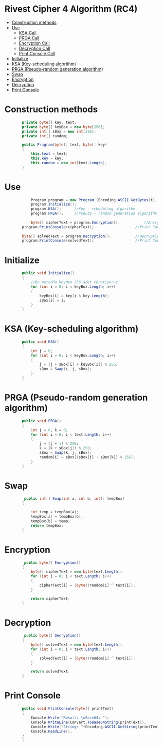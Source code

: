 Rivest Cipher 4 Algorithm (RC4)
=================

<!--ts-->
   * [Construction methods](#convert-string-to-byte)
   * [Use](#use)
      * [KSA Call](#use)
      * [PRGA Call](#use)
      * [Encryption Call](#use)
      * [Decryption Call](#use)
      * [Print Console Call](#use)
   * [Initialize](#convert-string-to-byte)
   * [KSA (Key-scheduling algorithm)](#encryption-method)
   * [PRGA (Pseudo-random generation algorithm)](#decryption-method)
   * [Swap](#swap-method)
   * [Encryption](#print-console-method)
   * [Decryption](#print-console-method)
   * [Print Console](#print-console-method)
<!--te-->

Construction methods
============
```csharp
        private byte[] key, text;
        private byte[] keyBox = new byte[256];
        private int[] sBox = new int[256];
        private int[] random;

        public Program(byte[] text, byte[] key)
        {
            this.text = text;
            this.key = key;
            this.random = new int[text.Length];
        }
```
Use
============
```csharp
            Program program = new Program (Encoding.ASCII.GetBytes(t), Encoding.ASCII.GetBytes(k));
            program.Initialize();
            program.KSA();      //Key - scheduling algorithm
            program.PRGA();     //Pseudo - random generation algorithm
			
            byte[] cipherText = program.Encryption();           //Encryption Call
	    program.PrintConsole(cipherText);                   //Print Console
	    
	    byte[] solvedText = program.Decryption();           //Decryption Call
	    program.PrintConsole(solvedText);                   //Print Console
```
Initialize
============
```csharp
        public void Initialize()
        {
            //Bu metodda keyden 256 adet türetiyoruz.
            for (int i = 0; i < keyBox.Length; i++)
            {
                keyBox[i] = key[i % key.Length];
                sBox[i] = i;
            }
        }
```
KSA (Key-scheduling algorithm)
============
```csharp
        public void KSA()
        {
            int j = 0;
            for (int i = 0; i < keyBox.Length; i++)
            {
                j = (j + sBox[i] + keyBox[i]) % 256;
                sBox = Swap(i, j, sBox);
            }
        }
```
PRGA (Pseudo-random generation algorithm)
============
```csharp
        public void PRGA() 
        {
            int j = 0, k = 0;
            for (int i = 0; i < text.Length; i++)
            {
                j = (j + 1) % 256;
                k = (k + sBox[j]) % 256;
                sBox = Swap(k, j, sBox);
                random[i] = sBox[(sBox[j] + sBox[k]) % 256];
            }
        }
```
Swap 
============
```csharp
         public int[] Swap(int a, int b, int[] tempBox)
        {

            int temp = tempBox[a];
            tempBox[a] = tempBox[b];
            tempBox[b] = temp;
            return tempBox;
        }
```
Encryption
============
```csharp
         public byte[] Encryption()
        {
            byte[] cipherText = new byte[text.Length];
            for (int i = 0; i < text.Length; i++)
            {
                cipherText[i] = (byte)(random[i] ^ text[i]);
            }

            return cipherText;
        }
```
Decryption
============
```csharp
         public byte[] Decryption()
        {
            byte[] solvedText = new byte[text.Length];
            for (int i = 0; i < text.Length; i++)
            {
                solvedText[i] = (byte)(random[i] ^ text[i]);
            }

            return solvedText;
        }
```
Print Console
============
```csharp
        public void PrintConsole(byte[] printText)
        {
            Console.Write("Result: \nBase64: ");
            Console.WriteLine(Convert.ToBase64String(printText));
            Console.Write("String: "+Encoding.ASCII.GetString(printText));
            Console.ReadLine();
        }
        }
```
